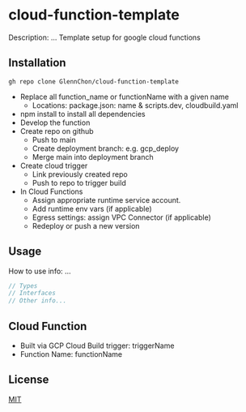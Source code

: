 # cloud-function-template

Description: ...
Template setup for google cloud functions

## Installation

``` gh repo clone GlennChon/cloud-function-template ```
- Replace all function_name or functionName with a given name
    - Locations: package.json: name & scripts.dev, cloudbuild.yaml
- npm install to install all dependencies
- Develop the function
- Create repo on github
    - Push to main
    - Create deployment branch: e.g. gcp_deploy
    - Merge main into deployment branch
- Create cloud trigger
    - Link previously created repo
    - Push to repo to trigger build
- In Cloud Functions
    - Assign appropriate runtime service account.
    - Add runtime env vars (if applicable)
    - Egress settings: assign VPC Connector (if applicable)
    - Redeploy or push a new version

## Usage

How to use info: ...

```javascript
// Types
// Interfaces
// Other info...

```

## Cloud Function

- Built via GCP Cloud Build trigger: triggerName
- Function Name: functionName

## License

[MIT](https://choosealicense.com/licenses/mit/)

